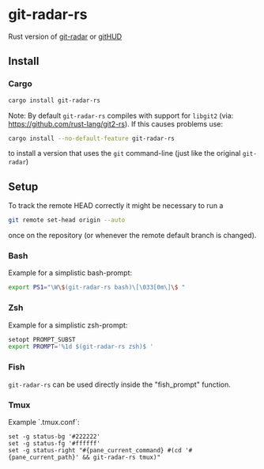 # git-radar-rs

Rust version of [git-radar](https://github.com/michaeldfallen/git-radar) or [gitHUD](https://github.com/gbataille/gitHUD)

## Install

### Cargo

```sh
cargo install git-radar-rs
```

Note: By default `git-radar-rs` compiles with support for `libgit2` (via: https://github.com/rust-lang/git2-rs). 
If this causes problems use:

```sh
cargo install --no-default-feature git-radar-rs
```
to install a version that uses the `git` command-line (just like the original `git-radar`)

## Setup

To track the remote HEAD correctly it might be necessary to run a
```sh
git remote set-head origin --auto
```
once on the repository (or whenever the remote default branch is changed).

### Bash

Example for a simplistic bash-prompt:

```sh
export PS1="\W\$(git-radar-rs bash)\[\033[0m\]\$ "
```

### Zsh

Example for a simplistic zsh-prompt:
```sh
setopt PROMPT_SUBST
export PROMPT='%1d $(git-radar-rs zsh)$ '
```

### Fish

`git-radar-rs` can be used directly inside the "fish_prompt" function.

### Tmux

Example `.tmux.conf´:
```
set -g status-bg '#222222'
set -g status-fg '#ffffff'
set -g status-right "#{pane_current_command} #(cd '#{pane_current_path}' && git-radar-rs tmux)"
```

